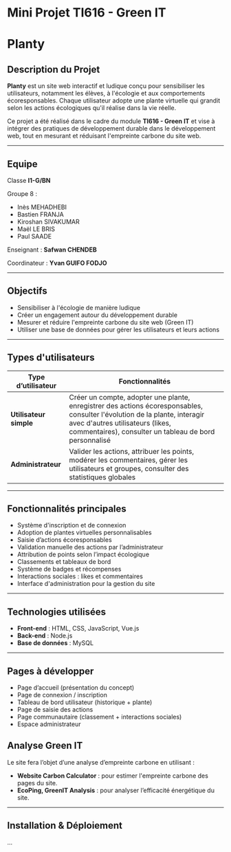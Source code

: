 # Mini Projet TI616 - Green IT

# Planty

## Description du Projet

**Planty** est un site web interactif et ludique conçu pour sensibiliser les utilisateurs, notamment les élèves, à l'écologie et aux comportements écoresponsables. Chaque utilisateur adopte une plante virtuelle qui grandit selon les actions écologiques qu'il réalise dans la vie réelle.

Ce projet a été réalisé dans le cadre du module **TI616 - Green IT** et vise à intégrer des pratiques de développement durable dans le développement web, tout en mesurant et réduisant l'empreinte carbone du site web.

---

## Equipe

Classe **I1-G/BN**

Groupe 8 :

- Inès MEHADHEBI
- Bastien FRANJA
- Kiroshan SIVAKUMAR
- Maël LE BRIS
- Paul SAADE

Enseignant : **Safwan CHENDEB**

Coordinateur : **Yvan GUIFO FODJO**

---

## Objectifs

- Sensibiliser à l'écologie de manière ludique
- Créer un engagement autour du développement durable
- Mesurer et réduire l'empreinte carbone du site web (Green IT)
- Utiliser une base de données pour gérer les utilisateurs et leurs actions

---

## Types d'utilisateurs

| Type d’utilisateur | Fonctionnalités |
|--------------------|-----------------|
| **Utilisateur simple** | Créer un compte, adopter une plante, enregistrer des actions écoresponsables, consulter l'évolution de la plante, interagir avec d'autres utilisateurs (likes, commentaires), consulter un tableau de bord personnalisé |
| **Administrateur** | Valider les actions, attribuer les points, modérer les commentaires, gérer les utilisateurs et groupes, consulter des statistiques globales |

---

## Fonctionnalités principales

- Système d'inscription et de connexion
- Adoption de plantes virtuelles personnalisables
- Saisie d’actions écoresponsables
- Validation manuelle des actions par l’administrateur
- Attribution de points selon l’impact écologique
- Classements et tableaux de bord
- Système de badges et récompenses
- Interactions sociales : likes et commentaires
- Interface d'administration pour la gestion du site

---

## Technologies utilisées

- **Front-end** : HTML, CSS, JavaScript, Vue.js
- **Back-end** : Node.js
- **Base de données** : MySQL

---

## Pages à développer

- Page d’accueil (présentation du concept)
- Page de connexion / inscription
- Tableau de bord utilisateur (historique + plante)
- Page de saisie des actions
- Page communautaire (classement + interactions sociales)
- Espace administrateur

## Analyse Green IT

Le site fera l’objet d’une analyse d’empreinte carbone en utilisant :
- **Website Carbon Calculator** : pour estimer l'empreinte carbone des pages du site.
- **EcoPing, GreenIT Analysis** : pour analyser l’efficacité énergétique du site.

---

## Installation & Déploiement

...